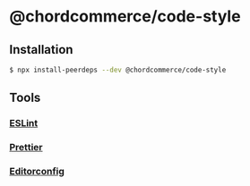 # @chordcommerce/code-style

## Installation

```sh
$ npx install-peerdeps --dev @chordcommerce/code-style
```

## Tools

### [ESLint](https://eslint.org/)

### [Prettier](https://prettier.io/)

### [Editorconfig](https://editorconfig.org/)
